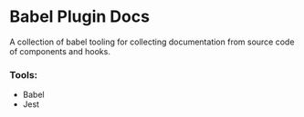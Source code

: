# Babel Plugin Docs

A collection of babel tooling for collecting documentation from source code of
components and hooks.

### Tools:

- Babel
- Jest
